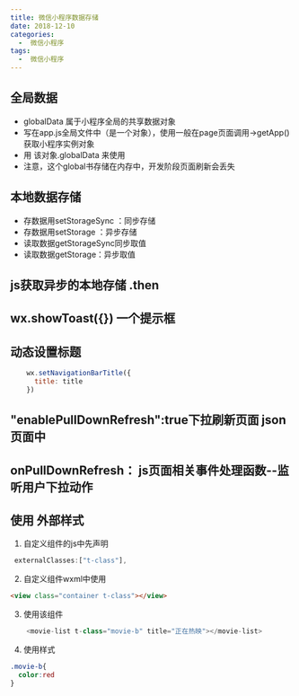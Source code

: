 ```yaml
---
title: 微信小程序数据存储
date: 2018-12-10
categories:
  -  微信小程序
tags:
  -  微信小程序
---
```

## 全局数据
- globalData 属于小程序全局的共享数据对象
 - 写在app.js全局文件中（是一个对象），使用一般在page页面调用->getApp()获取小程序实例对象 
 - 用 该对象.globalData 来使用
 - 注意，这个global书存储在内存中，开发阶段页面刷新会丢失

 ## 本地数据存储
- 存数据用setStorageSync ：同步存储
- 存数据用setStorage ：异步存储
- 读取数据getStorageSync同步取值
- 读取数据getStorage：异步取值
## js获取异步的本地存储  .then

## wx.showToast({}) 一个提示框

## 动态设置标题
```js
    wx.setNavigationBarTitle({
      title: title
    })
```
## "enablePullDownRefresh":true下拉刷新页面 json页面中

##  onPullDownRefresh：  js页面相关事件处理函数--监听用户下拉动作

## 使用 外部样式
1. 自定义组件的js中先声明
```js
 externalClasses:["t-class"],
```
2. 自定义组件wxml中使用
```html
<view class="container t-class"></view>
```
3. 使用该组件
```js
    <movie-list t-class="movie-b" title="正在热映"></movie-list>
```
4. 使用样式
```css
.movie-b{
  color:red
}
```